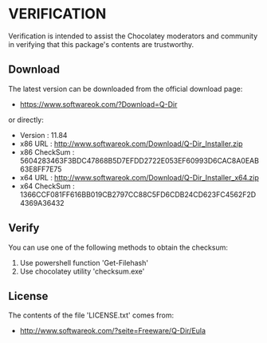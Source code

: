 # VERIFICATION
Verification is intended to assist the Chocolatey moderators and community in verifying that this package's contents are trustworthy.

## Download
The latest version can be downloaded from the official download page:
- https://www.softwareok.com/?Download=Q-Dir

or directly:
- Version      : 11.84
- x86 URL      : http://www.softwareok.com/Download/Q-Dir_Installer.zip
- x86 CheckSum : 5604283463F3BDC47868B5D7EFDD2722E053EF60993D6CAC8A0EAB63E8FF7E75
- x64 URL      : http://www.softwareok.com/Download/Q-Dir_Installer_x64.zip
- x64 CheckSum : 1366CCF081FF616BB019CB2797CC88C5FD6CDB24CD623FC4562F2D4369A36432

## Verify
You can use one of the following methods to obtain the checksum:
1. Use powershell function 'Get-Filehash'
2. Use chocolatey utility 'checksum.exe'


## License
The contents of the file 'LICENSE.txt' comes from:
- http://www.softwareok.com/?seite=Freeware/Q-Dir/Eula
